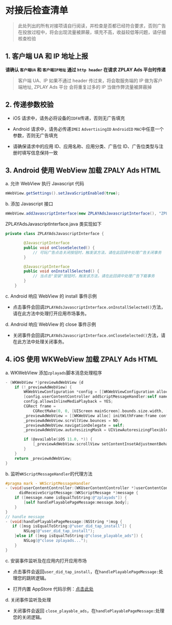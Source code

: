 # 对接后检查清单

> 此处列出的所有对接项请自行阅读，并检查是否都已经符合要求，否则广告在投放过程中，将会出现流量被屏蔽，填充不高，收益较低等问题，请仔细核查检验

## 1. 客户端 UA 和 IP 地址上报

**请确认 `客户端UA` 和 `客户端IP地址` 通过 `http header` 在请求 ZPLAY Ads 平台时传递**

> 客户端 UA、IP 如果不通过 header 传过来，将会取服务端的 IP 做为客户端地址, ZPLAY Ads 平台 会将重复过多的 IP 当做作弊流量被屏蔽掉

## 2. 传递参数校验

- iOS 请求中，请务必将设备的`IDFA`传递，否则无广告填充

- Android 请求中，请务必传递`IMEI` `AdvertisingID` `AndroidID` `MAC`中任意一个参数，否则无广告填充

- 请确保请求中的应用 ID、应用名称、应用分类、广告位 ID、广告位类型与注册时填写信息保持一致

## 3. Android 使用 WebView 加载 ZPALY Ads HTML

a. 允许 WebView 执行 Javascript 代码

```java
mWebView.getSettings().setJavaScriptEnabled(true);
```

b. 添加 Javascript 接口

```java
mWebView.addJavascriptInterface(new ZPLAYAdsJavascriptInterface(), "ZPLAYAds");
```

ZPLAYAdsJavascriptInterface.java 类实现如下

```java
private class ZPLAYAdsJavascriptInterface {

        @JavascriptInterface
        public void onCloseSelected() {
            // 可玩广告点击关闭按钮时，触发该方法，请在此回调中处理广告关闭事务
        }

        @JavascriptInterface
        public void onInstallSelected() {
            // 当点击"安装"按钮时，触发该方法，请在此回调中处理广告下载事务
        }
    }
```

c. Android 响应 WebView 的 install 事件示例

- 点击事件会回调`ZPLAYAdsJavascriptInterface.onInstallSelected()`方法，请在此方法中处理打开应用市场事务。

d. Android 响应 WebView 的 close 事件示例

- 关闭事件会回调`ZPLAYAdsJavascriptInterface.onCloseSelected()`方法，请在此方法中处理关闭事务。

## 4. iOS 使用 WKWebView 加载 ZPALY Ads HTML

a. WKWebView 添加`zplayads`脚本消息处理程序

```objective-c
- (WKWebView *)previewAdWebView {d
    if (!_previewAdWebView) {
        WKWebViewConfiguration *config = [[WKWebViewConfiguration alloc] init];
        [config.userContentController addScriptMessageHandler:self name:@"zplayads"];
        config.allowsInlineMediaPlayback = YES;
        CGRect frame =
            CGRectMake(0, 0, [UIScreen mainScreen].bounds.size.width, [UIScreen mainScreen].bounds.size.height);
        _previewAdWebView = [[WKWebView alloc] initWithFrame:frame configuration:config];
        _previewAdWebView.scrollView.bounces = NO;
        _previewAdWebView.navigationDelegate = self;
        _previewAdWebView.autoresizingMask = UIViewAutoresizingFlexibleWidth | UIViewAutoresizingFlexibleHeight;

        if (@available(iOS 11.0, *)) {
            [_previewAdWebView.scrollView setContentInsetAdjustmentBehavior:UIScrollViewContentInsetAdjustmentNever];
        }
    }
    return _previewAdWebView;
}
```

b. 监听`WKScriptMessageHandler`的代理方法

```objective-c
#pragma mark - WKScriptMessageHandler
- (void)userContentController:(WKUserContentController *)userContentController
      didReceiveScriptMessage:(WKScriptMessage *)message {
    if ([message.name isEqualToString:@"zplayads"]) {
        [self handlePlayablePageMessage:message.body];
    }
}
// handle message
- (void)handlePlayablePageMessage:(NSString *)msg {
   if ([msg isEqualToString:@"user_did_tap_install"]) {
        NSLog(@"user_did_tap_install");
    }else if ([msg isEqualToString:@"close_playable_ads"]) {
        NSLog(@"close zplayads...");
    }
}
```

c. 安装事件监听及在应用内打开应用市场

- 点击事件会返回`user_did_tap_install`，在`handlePlayablePageMessage:`处理您的跳转逻辑。

- 打开内置 AppStore 代码示例：[点击此处](AppStore)

d. 关闭事件监听及处理

- 关闭事件会返回 `close_playable_ads`，在`handlePlayablePageMessage:`处理您的关闭逻辑。
